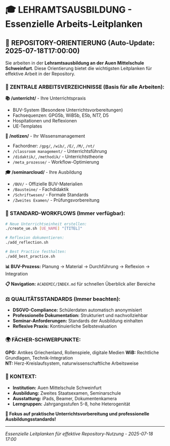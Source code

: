 # 🎓 LEHRAMTSAUSBILDUNG - Essenzielle Arbeits-Leitplanken

## 📍 **REPOSITORY-ORIENTIERUNG** (Auto-Update: 2025-07-18T17:00:00)

Sie arbeiten in der **Lehramtsausbildung an der Auen Mittelschule Schweinfurt**. Diese Orientierung bietet die wichtigsten Leitplanken für effektive Arbeit in der Repository.

### **🎯 ZENTRALE ARBEITSVERZEICHNISSE (Basis für alle Arbeiten):**

**📚 /unterricht/** - Ihre Unterrichtspraxis
- BUV-System (Besondere Unterrichtsvorbereitungen)
- Fachsequenzen: GPG5b, WiB5b, E5b, NT7, D5
- Hospitationen und Reflexionen
- UE-Templates

**📝 /notizen/** - Ihr Wissensmanagement  
- Fachordner: `/gpg/`, `/wib/`, `/E/`, `/M/`, `/nt/`
- `/classroom management/` - Unterrichtsführung
- `/didaktik/`, `/methodik/` - Unterrichtstheorie
- `/meta_prozesse/` - Workflow-Optimierung

**🎓 /seminarcloud/** - Ihre Ausbildung
- `/BUV/` - Offizielle BUV-Materialien
- `/Bausteine/` - Fachdidaktik
- `/Schriftwesen/` - Formale Standards
- `/Zweites Examen/` - Prüfungsvorbereitung

### **🔄 STANDARD-WORKFLOWS (Immer verfügbar):**

```bash
# Neue Unterrichtseinheit erstellen:
./create_ue.sh [UE_NAME] "[TITEL]"

# Reflexion dokumentieren:
./add_reflection.sh

# Best Practice festhalten:
./add_best_practice.sh
```

**📊 BUV-Prozess:** Planung → Material → Durchführung → Reflexion → Integration

**📋 Navigation:** `ACADEMIC/INDEX.md` für schnellen Überblick aller Bereiche

### **⚖️ QUALITÄTSSTANDARDS (Immer beachten):**

- **DSGVO-Compliance:** Schülerdaten automatisch anonymisiert
- **Professionelle Dokumentation:** Strukturiert und nachvollziehbar  
- **Seminar-Anforderungen:** Standards der Ausbildung einhalten
- **Reflexive Praxis:** Kontinuierliche Selbstevaluation

### **🌍 FÄCHER-SCHWERPUNKTE:**

**GPG:** Antikes Griechenland, Rollenspiele, digitale Medien
**WiB:** Rechtliche Grundlagen, Technik-Integration  
**NT:** Herz-Kreislaufsystem, naturwissenschaftliche Arbeitsweise

### **🤝 KONTEXT:**
- **Institution:** Auen Mittelschule Schweinfurt
- **Ausbildung:** Zweites Staatsexamen, Seminarschule
- **Ausstattung:** iPads, Beamer, Dokumentenkamera
- **Lerngruppen:** Jahrgangsstufen 5-8, hohe Heterogenität

**🚀 Fokus auf praktische Unterrichtsvorbereitung und professionelle Ausbildungsstandards!**

---
*Essenzielle Leitplanken für effektive Repository-Nutzung - 2025-07-18 17:00*